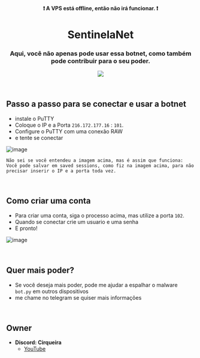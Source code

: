 <div align="center">
    <h4>❗ A VPS está offline, então não irá funcionar. ❗</h4>
    <h1>SentinelaNet</h1>
    <h3>Aqui, você não apenas pode usar essa botnet, como também pode contribuir para o seu poder.</h3>

  <p align="center">
      <img src="https://github.com/user-attachments/assets/f0fc0507-bdf1-43df-89b7-1fface89827e">
  </p>
</div>

<br>

## Passo a passo para se conectar e usar a botnet
- instale o PuTTY
- Coloque o IP e a Porta ```216.172.177.16``` : ```101```.
- Configure o PuTTY com uma conexão RAW
- e tente se conectar
  
![image](https://github.com/user-attachments/assets/0ab0fd63-1f51-4953-8f9b-3e439d54ebef)

```
Não sei se você entendeu a imagem acima, mas é assim que funciona:
Você pode salvar em saved sessions, como fiz na imagem acima, para não precisar inserir o IP e a porta toda vez.
```

<br>

## Como criar uma conta

- Para criar uma conta, siga o processo acima, mas utilize a porta ```102```.
- Quando se conectar crie um usuario e uma senha
- E pronto!

![image](https://github.com/user-attachments/assets/b947d85f-c545-4ced-a1e7-ca9039def74f)

<br>

## Quer mais poder?
- Se você deseja mais poder, pode me ajudar a espalhar o malware ```bot.py``` em outros dispositivos
- me chame no telegram se quiser mais informações

<br>

## Owner
- **Discord: Cirqueira**
    - [YouTube](https://www.youtube.com/@cirqueiradev)

